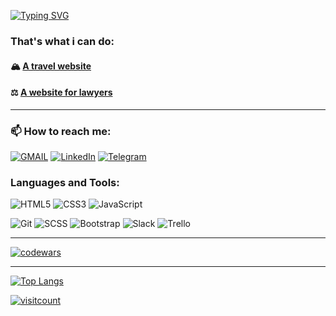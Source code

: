 [![Typing SVG](https://readme-typing-svg.demolab.com?font=Fira+Code&pause=1000&repeat=false&random=false&width=435&lines=Welcome+to+my+GitHub+profile!;I'm+a+Junior+Front-End+Developer)](https://git.io/typing-svg)

### That's what i can do:

#### 🏔️ [A travel website](https://github.com/Ekaterina-Titareva/FirstCollectiveProject)<br>

#### ⚖️ [A website for lawyers](https://github.com/Ekaterina-Titareva/Center-for-expertise-and-education)<br>

---

### 📫 How to reach me:

[![GMAIL](https://img.shields.io/badge/Gmail-D14836?style=for-the-badge&logo=gmail&logoColor=white)](mailto:ekaterina.titareva.ca@gmail.com)
[![LinkedIn](https://img.shields.io/badge/LinkedIn-blue?style=for-the-badge&logo=linkedin&logoColor=white)](http://linkedin.com/in/ekaterina-titareva)
[![Telegram](https://img.shields.io/badge/Telegram-2CA5E0?style=for-the-badge&logo=telegram&logoColor=white)](https://t.me/kateriiiiiinka)


### Languages and Tools:

![HTML5](https://img.shields.io/badge/html5-%23E34F26.svg?style=for-the-badge&logo=html5&logoColor=white)
![CSS3](https://img.shields.io/badge/css3-%231572B6.svg?style=for-the-badge&logo=css3&logoColor=white)
![JavaScript](https://img.shields.io/badge/javascript-%23323330.svg?style=for-the-badge&logo=javascript&logoColor=%23F7DF1E)

<!-- ![React](https://img.shields.io/badge/react-%2320232a.svg?style=for-the-badge&logo=react&logoColor=%2361DAFB)
![NodeJS](https://img.shields.io/badge/node.js-6DA55F?style=for-the-badge&logo=node.js&logoColor=white)
![NPM](https://img.shields.io/badge/NPM-%23CB3837.svg?style=for-the-badge&logo=npm&logoColor=white)  -->

![Git](https://img.shields.io/badge/git-%23F05033.svg?style=for-the-badge&logo=git&logoColor=white)
![SCSS](https://img.shields.io/badge/Scss-CC6699?style=for-the-badge&logo=sass&logoColor=white)
![Bootstrap](https://img.shields.io/badge/bootstrap-%238511FA.svg?style=for-the-badge&logo=bootstrap&logoColor=white)
![Slack](https://img.shields.io/badge/Slack-4A154B?style=for-the-badge&logo=slack&logoColor=white)
![Trello](https://img.shields.io/badge/Trello-%23026AA7.svg?style=for-the-badge&logo=Trello&logoColor=white)


---

[![codewars](https://www.codewars.com/users/Ekaterina-Titareva/badges/large)](https://www.codewars.com/users/Ekaterina-Titareva)

---

[![Top Langs](https://github-readme-stats.vercel.app/api/top-langs/?username=Ekaterina-Titareva&layout=compact)](https://github-readme-stats.vercel.app/api/top-langs/?username=Ekaterina-Titareva&layout=compact)

[![visitcount](https://visitcount.itsvg.in/api?id=kateriiiiiinka&label=Profile%20Views&color=1&icon=5&pretty=true)](https://visitcount.itsvg.in)
